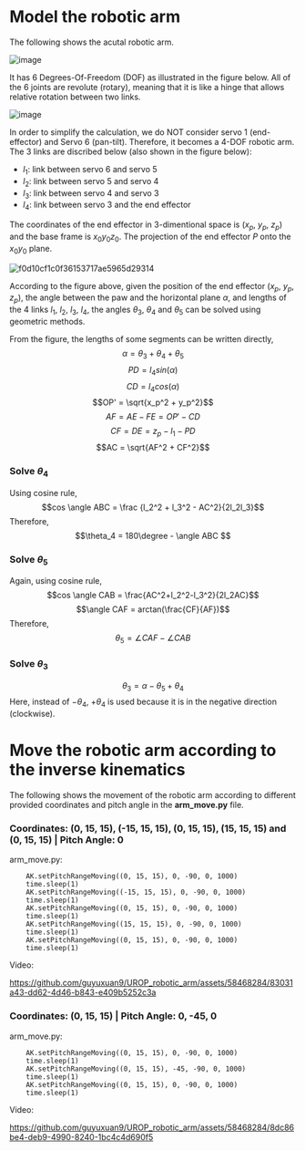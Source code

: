 # Model the robotic arm

The following shows the acutal robotic arm. 

![image](https://github.com/guyuxuan9/UROP_robotic_arm/assets/58468284/78968c38-b390-4825-9674-be5da6f4395b)

It has 6 Degrees-Of-Freedom (DOF) as illustrated in the figure below. All of the 6 joints are revolute (rotary), meaning that it is like a hinge that allows relative rotation between two links.

![image](https://github.com/guyuxuan9/UROP_robotic_arm/assets/58468284/0ddacc5c-5a10-4a96-a956-ddc97259c69f)

In order to simplify the calculation, we do NOT consider servo 1 (end-effector) and Servo 6 (pan-tilt). Therefore, it becomes a 4-DOF robotic arm. The 3 links are discribed below (also shown in the figure below):
- $l_1$: link between servo 6 and servo 5
- $l_2$: link between servo 5 and servo 4
- $l_3$: link between servo 4 and servo 3
- $l_4$: link between servo 3 and the end effector

The coordinates of the end effector in 3-dimentional space is ($x_p$, $y_p$, $z_p$) and the base frame is $x_0y_0z_0$. The projection of the end effector $P$ onto the $x_0y_0$ plane.

![f0d10cf1c0f36153717ae5965d29314](https://github.com/guyuxuan9/UROP_robotic_arm/assets/58468284/d2aa946a-04c8-4191-8a7b-4cf4ce7759c5)

According to the figure above, given the position of the end effector ($x_p$, $y_p$, $z_p$), the angle between the paw and the horizontal plane $\alpha$, and lengths of the 4 links $l_1$, $l_2$, $l_3$, $l_4$, the angles $\theta_3$, $\theta_4$ and $\theta_5$ can be solved using geometric methods.

From the figure, the lengths of some segments can be written directly, 
$$\alpha = \theta_3 + \theta_4 + \theta_5$$ 
$$PD = l_4 sin(\alpha)$$ 
$$CD = l_4 cos(\alpha)$$ 
$$OP' = \sqrt{x_p^2 + y_p^2}$$ 
$$AF = AE - FE = OP' - CD$$ 
$$CF = DE = z_p - l_1 - PD$$ 
$$AC = \sqrt{AF^2 + CF^2}$$

### Solve $\theta_4$
Using cosine rule, $$cos \angle ABC = \frac {l_2^2 + l_3^2 - AC^2}{2l_2l_3}$$ Therefore, $$\theta_4 = 180\degree - \angle ABC $$

### Solve $\theta_5$
Again, using cosine rule, $$cos \angle CAB = \frac{AC^2+l_2^2-l_3^2}{2l_2AC}$$ $$\angle CAF = arctan(\frac{CF}{AF})$$ Therefore, $$\theta_5 = \angle CAF - \angle CAB$$

### Solve $\theta_3$
$$\theta_3 = \alpha - \theta_5 + \theta_4$$
Here, instead of $-\theta_4$, $+ \theta_4$ is used because it is in the negative direction (clockwise).

# Move the robotic arm according to the inverse kinematics
The following shows the movement of the robotic arm according to different provided coordinates and pitch angle in the **arm_move.py** file.

### Coordinates: (0, 15, 15), (-15, 15, 15), (0, 15, 15), (15, 15, 15) and (0, 15, 15) | Pitch Angle: 0

arm_move.py:
```
    AK.setPitchRangeMoving((0, 15, 15), 0, -90, 0, 1000)
    time.sleep(1)
    AK.setPitchRangeMoving((-15, 15, 15), 0, -90, 0, 1000)
    time.sleep(1)
    AK.setPitchRangeMoving((0, 15, 15), 0, -90, 0, 1000)
    time.sleep(1)
    AK.setPitchRangeMoving((15, 15, 15), 0, -90, 0, 1000)
    time.sleep(1)
    AK.setPitchRangeMoving((0, 15, 15), 0, -90, 0, 1000)
    time.sleep(1)
```

Video:

https://github.com/guyuxuan9/UROP_robotic_arm/assets/58468284/83031a43-dd62-4d46-b843-e409b5252c3a

### Coordinates: (0, 15, 15) | Pitch Angle: 0, -45, 0

arm_move.py:
```
    AK.setPitchRangeMoving((0, 15, 15), 0, -90, 0, 1000)
    time.sleep(1)
    AK.setPitchRangeMoving((0, 15, 15), -45, -90, 0, 1000)
    time.sleep(1)
    AK.setPitchRangeMoving((0, 15, 15), 0, -90, 0, 1000)
    time.sleep(1)    
```

Video:

https://github.com/guyuxuan9/UROP_robotic_arm/assets/58468284/8dc86be4-deb9-4990-8240-1bc4c4d690f5
